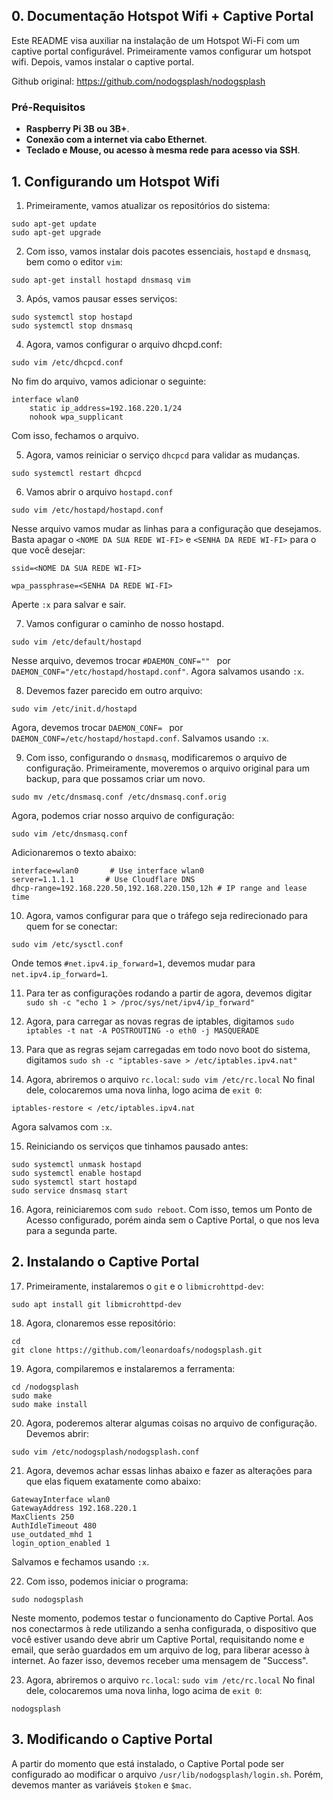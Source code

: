 ## 0. Documentação Hotspot Wifi + Captive Portal

Este README visa auxiliar na instalação de um Hotspot Wi-Fi com um captive portal configurável.
Primeiramente vamos configurar um hotspot wifi. Depois, vamos instalar o captive portal.

Github original: https://github.com/nodogsplash/nodogsplash

### Pré-Requisitos
 * **Raspberry Pi 3B ou 3B+**.
 * **Conexão com a internet via cabo Ethernet**.
 * **Teclado e Mouse, ou acesso à mesma rede para acesso via SSH**.


## 1. Configurando um Hotspot Wifi

1) Primeiramente, vamos atualizar os repositórios do sistema:

```
sudo apt-get update
sudo apt-get upgrade
```

2) Com isso, vamos instalar dois pacotes essenciais, `hostapd` e `dnsmasq`, bem como o editor `vim`:

`sudo apt-get install hostapd dnsmasq vim`

3) Após, vamos pausar esses serviços:

```
sudo systemctl stop hostapd
sudo systemctl stop dnsmasq
```

4) Agora, vamos configurar o arquivo dhcpd.conf:

`sudo vim /etc/dhcpcd.conf`

No fim do arquivo, vamos adicionar o seguinte:

```
interface wlan0
    static ip_address=192.168.220.1/24
    nohook wpa_supplicant
```

Com isso, fechamos o arquivo.

5) Agora, vamos reiniciar o serviço `dhcpcd` para validar as mudanças.

``` 
sudo systemctl restart dhcpcd
```

6) Vamos abrir o arquivo `hostapd.conf`

``` 
sudo vim /etc/hostapd/hostapd.conf
```

Nesse arquivo vamos mudar as linhas para a configuração que desejamos. Basta apagar o `<NOME DA SUA REDE WI-FI>` e `<SENHA DA REDE WI-FI>` para o que você desejar:

```
ssid=<NOME DA SUA REDE WI-FI>

wpa_passphrase=<SENHA DA REDE WI-FI>
```

Aperte `:x` para salvar e sair.

7) Vamos configurar o caminho de nosso hostapd.

```
sudo vim /etc/default/hostapd
```

Nesse arquivo, devemos trocar `#DAEMON_CONF="" ` por `DAEMON_CONF="/etc/hostapd/hostapd.conf"`.
Agora salvamos usando `:x`.


8) Devemos fazer parecido em outro arquivo:
```
sudo vim /etc/init.d/hostapd
```
Agora, devemos trocar `DAEMON_CONF= ` por `DAEMON_CONF=/etc/hostapd/hostapd.conf`.
Salvamos usando `:x`.

9) Com isso, configurando o `dnsmasq`, modificaremos o arquivo de configuração.
Primeiramente, moveremos o arquivo original para um backup, para que possamos criar um novo.
```
sudo mv /etc/dnsmasq.conf /etc/dnsmasq.conf.orig
```

Agora, podemos criar nosso arquivo de configuração:
```
sudo vim /etc/dnsmasq.conf
```
Adicionaremos o texto abaixo:
```
interface=wlan0       # Use interface wlan0  
server=1.1.1.1       # Use Cloudflare DNS  
dhcp-range=192.168.220.50,192.168.220.150,12h # IP range and lease time
```

10) Agora, vamos configurar para que o tráfego seja redirecionado para quem for se conectar:
```
sudo vim /etc/sysctl.conf
```
Onde temos `#net.ipv4.ip_forward=1`, devemos mudar para `net.ipv4.ip_forward=1`.

11) Para ter as configurações rodando a partir de agora, devemos digitar `sudo sh -c "echo 1 > /proc/sys/net/ipv4/ip_forward"`

12) Agora, para carregar as novas regras de iptables, digitamos `sudo iptables -t nat -A POSTROUTING -o eth0 -j MASQUERADE`

13) Para que as regras sejam carregadas em todo novo boot do sistema, digitamos `sudo sh -c "iptables-save > /etc/iptables.ipv4.nat"`

14) Agora, abriremos o arquivo `rc.local`:
`sudo vim /etc/rc.local`
No final dele, colocaremos uma nova linha, logo acima de `exit 0`:
```
iptables-restore < /etc/iptables.ipv4.nat
```

Agora salvamos com `:x`.

15) Reiniciando os serviços que tinhamos pausado antes:
```
sudo systemctl unmask hostapd
sudo systemctl enable hostapd
sudo systemctl start hostapd
sudo service dnsmasq start
```

16) Agora, reiniciaremos com `sudo reboot`.
Com isso, temos um Ponto de Acesso configurado, porém ainda sem o Captive Portal, o que nos leva para a segunda parte.

## 2. Instalando o Captive Portal

17) Primeiramente, instalaremos o `git` e o `libmicrohttpd-dev`:
```
sudo apt install git libmicrohttpd-dev
```

18) Agora, clonaremos esse repositório:
```
cd
git clone https://github.com/leonardoafs/nodogsplash.git
```

19) Agora, compilaremos e instalaremos a ferramenta:
```
cd /nodogsplash
sudo make
sudo make install
```

20) Agora, poderemos alterar algumas coisas no arquivo de configuração. Devemos abrir:
```
sudo vim /etc/nodogsplash/nodogsplash.conf
```

21) Agora, devemos achar essas linhas abaixo e fazer as alterações para que elas fiquem exatamente como abaixo:
```
GatewayInterface wlan0
GatewayAddress 192.168.220.1
MaxClients 250
AuthIdleTimeout 480
use_outdated_mhd 1
login_option_enabled 1
```
Salvamos e fechamos usando `:x`.

22) Com isso, podemos iniciar o programa:
```
sudo nodogsplash
```
Neste momento, podemos testar o funcionamento do Captive Portal. Aos nos conectarmos à rede utilizando a senha configurada, o dispositivo que você estiver usando deve abrir um Captive Portal, requisitando nome e email, que serão guardados em um arquivo de log, para liberar acesso à internet. Ao fazer isso, devemos receber uma mensagem de "Success".

23) Agora, abriremos o arquivo `rc.local`:
`sudo vim /etc/rc.local`
No final dele, colocaremos uma nova linha, logo acima de `exit 0`:
```
nodogsplash
```

## 3. Modificando o Captive Portal

A partir do momento que está instalado, o Captive Portal pode ser configurado ao modificar o arquivo `/usr/lib/nodogsplash/login.sh`.
Porém, devemos manter as variáveis `$token` e `$mac`.
